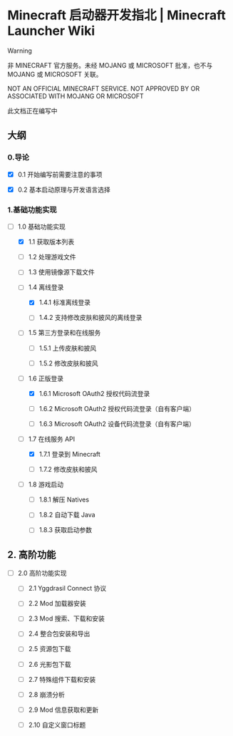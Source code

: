 # Minecraft 启动器开发指北 | Minecraft Launcher Wiki

>[!WARNING]
>
>非 MINECRAFT 官方服务。未经 MOJANG 或 MICROSOFT 批准，也不与 MOJANG 或 MICROSOFT 关联。
>
>NOT AN OFFICIAL MINECRAFT SERVICE. NOT APPROVED BY OR ASSOCIATED WITH MOJANG OR MICROSOFT
>
>
>此文档正在编写中


## 大纲

### 0.导论

- [x] 0.1 开始编写前需要注意的事项

- [x] 0.2 基本启动原理与开发语言选择

### 1.基础功能实现

- [ ] 1.0 基础功能实现

    - [x] 1.1 获取版本列表

    - [ ] 1.2 处理游戏文件

    - [ ] 1.3 使用镜像源下载文件

    - [ ] 1.4 离线登录

        - [x] 1.4.1 标准离线登录
         
        - [ ] 1.4.2 支持修改皮肤和披风的离线登录

    - [ ] 1.5 第三方登录和在线服务

        - [ ] 1.5.1 上传皮肤和披风
     
        - [ ] 1.5.2 修改皮肤和披风

    - [ ] 1.6 正版登录

        - [x] 1.6.1 Microsoft OAuth2 授权代码流登录
 
        - [ ] 1.6.2 Microsoft OAuth2 授权代码流登录（自有客户端）
     
        - [ ] 1.6.3 Microsoft OAuth2 设备代码流登录（自有客户端）

    - [ ] 1.7 在线服务 API

        - [x] 1.7.1 登录到 Minecraft
     
        - [ ] 1.7.2 修改皮肤和披风
     
    - [ ] 1.8 游戏启动

        - [ ] 1.8.1 解压 Natives
     
        - [ ] 1.8.2 自动下载 Java
     
        - [ ] 1.8.3 获取启动参数

## 2. 高阶功能
      
- [ ] 2.0 高阶功能实现

    - [ ] 2.1 Yggdrasil Connect 协议
     
    - [ ] 2.2 Mod 加载器安装
     
    - [ ] 2.3 Mod 搜索、下载和安装
     
    - [ ] 2.4 整合包安装和导出
     
    - [ ] 2.5 资源包下载
     
    - [ ] 2.6 光影包下载
     
    - [ ] 2.7 特殊组件下载和安装
     
    - [ ] 2.8 崩溃分析
     
    - [ ] 2.9 Mod 信息获取和更新
     
    - [ ] 2.10 自定义窗口标题
